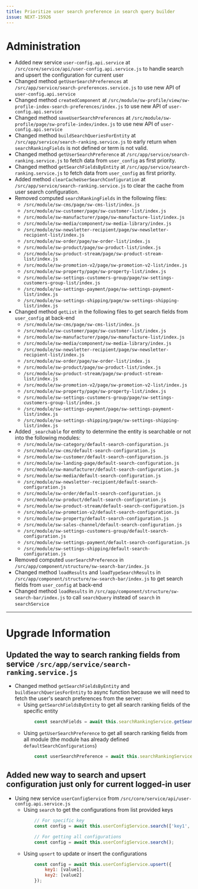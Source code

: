 ```yaml
---
title: Prioritize user search preference in search query builder
issue: NEXT-15926
---
```

# Administration
* Added new service `user-config.api.service` at `/src/core/service/api/user-config.api.service.js` to handle search and upsert the configuration for current user
* Changed method `getUserSearchPreferences` at `/src/app/service/search-preferences.service.js` to use new API of `user-config.api.service`
* Changed method `createdComponent` at `/src/module/sw-profile/view/sw-profile-index-search-preferences/index.js` to use new API of `user-config.api.service`
* Changed method `saveUserSearchPreferences` at `/src/module/sw-profile/page/sw-profile-index/index.js` to use new API of `user-config.api.service`
* Changed method `buildSearchQueriesForEntity` at `/src/app/service/search-ranking.service.js` to early return when `searchRankingFields` is not defined or term is not valid.
* Changed method `getUserSearchPreference` at `/src/app/service/search-ranking.service.js` to fetch data from `user_config` as first priority.
* Changed method `getSearchFieldsByEntity` at `/src/app/service/search-ranking.service.js` to fetch data from `user_config` as first priority.
* Added method `clearCacheUserSearchConfiguration` at `/src/app/service/search-ranking.service.js` to clear the cache from user search configuration.
* Removed computed `searchRankingFields` in the following files:
    * `/src/module/sw-cms/page/sw-cms-list/index.js`
    * `/src/module/sw-customer/page/sw-customer-list/index.js`
    * `/src/module/sw-manufacturer/page/sw-manufacture-list/index.js`
    * `/src/module/sw-media/component/sw-media-library/index.js`
    * `/src/module/sw-newsletter-recipient/page/sw-newsletter-recipient-list/index.js`
    * `/src/module/sw-order/page/sw-order-list/index.js`
    * `/src/module/sw-product/page/sw-product-list/index.js`
    * `/src/module/sw-product-stream/page/sw-product-stream-list/index.js`
    * `/src/module/sw-promotion-v2/page/sw-promotion-v2-list/index.js`
    * `/src/module/sw-property/page/sw-property-list/index.js`
    * `/src/module/sw-settings-customers-group/page/sw-settings-customers-group-list/index.js`
    * `/src/module/sw-settings-payment/page/sw-settings-payment-list/index.js`
    * `/src/module/sw-settings-shipping/page/sw-settings-shipping-list/index.js`
* Changed method `getList` in the following files to get search fields from `user_config` at back-end
  * `/src/module/sw-cms/page/sw-cms-list/index.js`
  * `/src/module/sw-customer/page/sw-customer-list/index.js`
  * `/src/module/sw-manufacturer/page/sw-manufacture-list/index.js`
  * `/src/module/sw-media/component/sw-media-library/index.js`
  * `/src/module/sw-newsletter-recipient/page/sw-newsletter-recipient-list/index.js`
  * `/src/module/sw-order/page/sw-order-list/index.js`
  * `/src/module/sw-product/page/sw-product-list/index.js`
  * `/src/module/sw-product-stream/page/sw-product-stream-list/index.js`
  * `/src/module/sw-promotion-v2/page/sw-promotion-v2-list/index.js`
  * `/src/module/sw-property/page/sw-property-list/index.js`
  * `/src/module/sw-settings-customers-group/page/sw-settings-customers-group-list/index.js`
  * `/src/module/sw-settings-payment/page/sw-settings-payment-list/index.js`
  * `/src/module/sw-settings-shipping/page/sw-settings-shipping-list/index.js`
* Added `_searchable` for entity to determine the entity is searchable or not into the following modules:
    * `/src/module/sw-category/default-search-configuration.js`
    * `/src/module/sw-cms/default-search-configuration.js`
    * `/src/module/sw-customer/default-search-configuration.js`
    * `/src/module/sw-landing-page/default-search-configuration.js`
    * `/src/module/sw-manufacturer/default-search-configuration.js`
    * `/src/module/sw-media/default-search-configuration.js`
    * `/src/module/sw-newsletter-recipient/default-search-configuration.js`
    * `/src/module/sw-order/default-search-configuration.js`
    * `/src/module/sw-product/default-search-configuration.js`
    * `/src/module/sw-product-stream/default-search-configuration.js`
    * `/src/module/sw-promotion-v2/default-search-configuration.js`
    * `/src/module/sw-property/default-search-configuration.js`
    * `/src/module/sw-sales-channel/default-search-configuration.js`
    * `/src/module/sw-settings-customers-group/default-search-configuration.js`
    * `/src/module/sw-settings-payment/default-search-configuration.js`
    * `/src/module/sw-settings-shipping/default-search-configuration.js`
* Removed computed `userSearchPreference` in `/src/app/component/structure/sw-search-bar/index.js`
* Changed method `loadResults` and `loadTypeSearchResults` in `/src/app/component/structure/sw-search-bar/index.js` to get search fields from `user_config` at back-end
* Changed method `loadResults` in `/src/app/component/structure/sw-search-bar/index.js` to call `searchQuery` instead of `search` in `searchService`
___
# Upgrade Information
## Updated the way to search ranking fields from service `/src/app/service/search-ranking.service.js`
* Changed method `getSearchFieldsByEntity` and `buildSearchQueriesForEntity` to async function because we will need to fetch the user's search preferences from the server:
    * Using `getSearchFieldsByEntity` to get all search ranking fields of the specific entity
        ```javascript
            const searchFields = await this.searchRankingService.getSearchFieldsByEntity('product');
        ```
    * Using `getUserSearchPreference` to get all search ranking fields from all module (the module has already defined `defaultSearchConfigurations`)
        ```javascript
            const userSearchPreference = await this.searchRankingService.getUserSearchPreference();
        ```
## Added new way to search and upsert configuration just only for current logged-in user
* Using new service `userConfigService` from `/src/core/service/api/user-config.api.service.js`
    * Using `search` to get the configurations from list provided keys
        ```javascript
            // For specific key
            const config = await this.userConfigService.search(['key1', 'key2']);
      
            // For getting all configurations
            const config = await this.userConfigService.search();
        ```
  * Using `upsert` to update or insert the configurations
      ```javascript
          const config = await this.userConfigService.upsert({
              key1: [value1],
              key2: [value2]
          });
      ```
